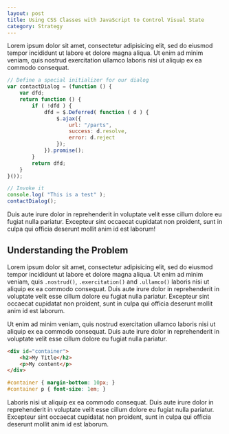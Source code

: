 ```yaml
---
layout: post
title: Using CSS Classes with JavaScript to Control Visual State
category: Strategy
---
```


Lorem ipsum dolor sit amet, consectetur adipisicing elit, sed do eiusmod tempor incididunt ut labore et dolore magna aliqua. Ut enim ad minim veniam, quis nostrud exercitation ullamco laboris nisi ut aliquip ex ea commodo consequat.


```javascript
// Define a special initializer for our dialog
var contactDialog = (function () {
	var dfd;
	return function () {
		if ( !dfd ) {
			dfd = $.Deferred( function ( d ) {
				$.ajax({
					url: "/parts",
					success: d.resolve,
					error: d.reject
				});
			}).promise();
		}
		return dfd;
	}
}());

// Invoke it
console.log( "This is a test" );
contactDialog();
```

Duis aute irure dolor in reprehenderit in voluptate velit esse cillum dolore eu fugiat nulla pariatur. Excepteur sint occaecat cupidatat non proident, sunt in culpa qui officia deserunt mollit anim id est laborum! 

## Understanding the Problem

Lorem ipsum dolor sit amet, consectetur adipisicing elit, sed do eiusmod tempor incididunt ut labore et dolore magna aliqua. Ut enim ad minim veniam, quis `.nostrud()`, `.exercitation()` and `.ullamco()` laboris nisi ut aliquip ex ea commodo consequat. Duis aute irure dolor in reprehenderit in voluptate velit esse cillum dolore eu fugiat nulla pariatur. Excepteur sint occaecat cupidatat non proident, sunt in culpa qui officia deserunt mollit anim id est laborum.

Ut enim ad minim veniam, quis nostrud exercitation ullamco laboris nisi ut aliquip ex ea commodo consequat. Duis aute irure dolor in reprehenderit in voluptate velit esse cillum dolore eu fugiat nulla pariatur. 

```html
<div id="container">
	<h2>My Title</h2>
	<p>My content</p>
</div>
```


```css
#container { margin-bottom: 10px; }
#container p { font-size: 1em; }
```

Laboris nisi ut aliquip ex ea commodo consequat. Duis aute irure dolor in reprehenderit in voluptate velit esse cillum dolore eu fugiat nulla pariatur. Excepteur sint occaecat cupidatat non proident, sunt in culpa qui officia deserunt mollit anim id est laborum.
